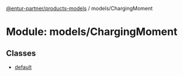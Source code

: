 [@entur-partner/products-models](../README.md) / models/ChargingMoment

# Module: models/ChargingMoment

## Classes

- [default](../classes/models_ChargingMoment.default.md)
